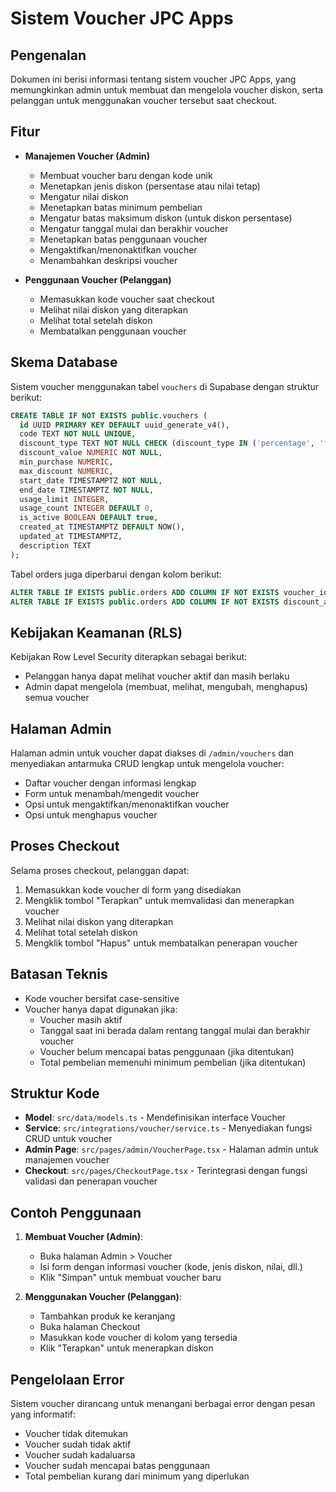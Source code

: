 # Sistem Voucher JPC Apps

## Pengenalan
Dokumen ini berisi informasi tentang sistem voucher JPC Apps, yang memungkinkan admin untuk membuat dan mengelola voucher diskon, serta pelanggan untuk menggunakan voucher tersebut saat checkout.

## Fitur
- **Manajemen Voucher (Admin)**
  - Membuat voucher baru dengan kode unik
  - Menetapkan jenis diskon (persentase atau nilai tetap)
  - Mengatur nilai diskon
  - Menetapkan batas minimum pembelian
  - Mengatur batas maksimum diskon (untuk diskon persentase)
  - Mengatur tanggal mulai dan berakhir voucher
  - Menetapkan batas penggunaan voucher
  - Mengaktifkan/menonaktifkan voucher
  - Menambahkan deskripsi voucher

- **Penggunaan Voucher (Pelanggan)**
  - Memasukkan kode voucher saat checkout
  - Melihat nilai diskon yang diterapkan
  - Melihat total setelah diskon
  - Membatalkan penggunaan voucher

## Skema Database
Sistem voucher menggunakan tabel `vouchers` di Supabase dengan struktur berikut:

```sql
CREATE TABLE IF NOT EXISTS public.vouchers (
  id UUID PRIMARY KEY DEFAULT uuid_generate_v4(),
  code TEXT NOT NULL UNIQUE,
  discount_type TEXT NOT NULL CHECK (discount_type IN ('percentage', 'fixed')),
  discount_value NUMERIC NOT NULL,
  min_purchase NUMERIC,
  max_discount NUMERIC,
  start_date TIMESTAMPTZ NOT NULL,
  end_date TIMESTAMPTZ NOT NULL,
  usage_limit INTEGER,
  usage_count INTEGER DEFAULT 0,
  is_active BOOLEAN DEFAULT true,
  created_at TIMESTAMPTZ DEFAULT NOW(),
  updated_at TIMESTAMPTZ,
  description TEXT
);
```

Tabel orders juga diperbarui dengan kolom berikut:
```sql
ALTER TABLE IF EXISTS public.orders ADD COLUMN IF NOT EXISTS voucher_id UUID REFERENCES public.vouchers(id);
ALTER TABLE IF EXISTS public.orders ADD COLUMN IF NOT EXISTS discount_amount NUMERIC DEFAULT 0;
```

## Kebijakan Keamanan (RLS)
Kebijakan Row Level Security diterapkan sebagai berikut:
- Pelanggan hanya dapat melihat voucher aktif dan masih berlaku
- Admin dapat mengelola (membuat, melihat, mengubah, menghapus) semua voucher

## Halaman Admin
Halaman admin untuk voucher dapat diakses di `/admin/vouchers` dan menyediakan antarmuka CRUD lengkap untuk mengelola voucher:
- Daftar voucher dengan informasi lengkap
- Form untuk menambah/mengedit voucher
- Opsi untuk mengaktifkan/menonaktifkan voucher
- Opsi untuk menghapus voucher

## Proses Checkout
Selama proses checkout, pelanggan dapat:
1. Memasukkan kode voucher di form yang disediakan
2. Mengklik tombol "Terapkan" untuk memvalidasi dan menerapkan voucher
3. Melihat nilai diskon yang diterapkan
4. Melihat total setelah diskon
5. Mengklik tombol "Hapus" untuk membatalkan penerapan voucher

## Batasan Teknis
- Kode voucher bersifat case-sensitive
- Voucher hanya dapat digunakan jika:
  - Voucher masih aktif
  - Tanggal saat ini berada dalam rentang tanggal mulai dan berakhir voucher
  - Voucher belum mencapai batas penggunaan (jika ditentukan)
  - Total pembelian memenuhi minimum pembelian (jika ditentukan)

## Struktur Kode
- **Model**: `src/data/models.ts` - Mendefinisikan interface Voucher
- **Service**: `src/integrations/voucher/service.ts` - Menyediakan fungsi CRUD untuk voucher
- **Admin Page**: `src/pages/admin/VoucherPage.tsx` - Halaman admin untuk manajemen voucher
- **Checkout**: `src/pages/CheckoutPage.tsx` - Terintegrasi dengan fungsi validasi dan penerapan voucher

## Contoh Penggunaan
1. **Membuat Voucher (Admin)**:
   - Buka halaman Admin > Voucher
   - Isi form dengan informasi voucher (kode, jenis diskon, nilai, dll.)
   - Klik "Simpan" untuk membuat voucher baru

2. **Menggunakan Voucher (Pelanggan)**:
   - Tambahkan produk ke keranjang
   - Buka halaman Checkout
   - Masukkan kode voucher di kolom yang tersedia
   - Klik "Terapkan" untuk menerapkan diskon

## Pengelolaan Error
Sistem voucher dirancang untuk menangani berbagai error dengan pesan yang informatif:
- Voucher tidak ditemukan
- Voucher sudah tidak aktif
- Voucher sudah kadaluarsa
- Voucher sudah mencapai batas penggunaan
- Total pembelian kurang dari minimum yang diperlukan
